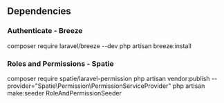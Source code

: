 ## Dependencies

### Authenticate - Breeze
composer require laravel/breeze --dev
php artisan breeze:install

### Roles and Permissions - Spatie
composer require spatie/laravel-permission
php artisan vendor:publish --provider="Spatie\Permission\PermissionServiceProvider"
php artisan make:seeder RoleAndPermissionSeeder